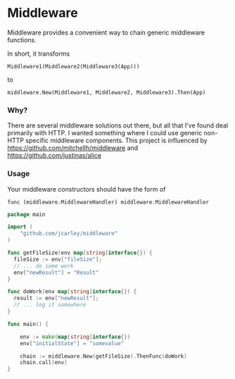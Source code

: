 # Middleware

Middleware provides a convenient way to chain
generic middleware functions.

In short, it transforms

    Middleware1(Middleware2(Middleware3(App)))

to

    middleware.New(Middleware1, Middleware2, Middleware3).Then(App)

### Why?

There are several middleware solutions out there, but all that I've found deal
primarily with HTTP.  I wanted something where I could use generic non-HTTP
specific middleware components.  This project is influenced by
https://github.com/mitchellh/middleware and https://github.com/justinas/alice

### Usage

Your middleware constructors should have the form of

    func (middleware.MiddlewareHandler) middleware.MiddlewareHandler


```go
package main

import (
    "github.com/jcarley/middleware"
)

func getFileSize(env map[string]interface{}) {
  fileSize := env["fileSize"];
  // ... do some work
  env["newResult"] = "Result"
}

func doWork(env map[string]interface{}) {
  result := env["newResult"];
  // ... log it somewhere
}

func main() {

    env := make(map[string]interface{})
    env["initialState"] = "somevalue"

    chain := middleware.New(getFileSize).ThenFunc(doWork)
    chain.call(env)
}
```
